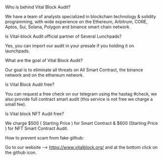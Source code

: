 Who is behind Vital Block Audit?

We have a team of analysts specialized in blockchain technology & solidity programming, with wide experience on the Ethereum, Arbitrum, CORE, Aptos, Sui, Solana, Polygon and binance smart chain network.

Is Vital-block Audit official partner of Several Lunchpads?

Yes, you can import our audit in your presale if you holding it on launchpads.

What are the goal of Vital Block Audit?

Our goal is to eliminate all threats on All Smart Contract, the binance network and on the ethereum network.

Is Vital Block Audit free?

You can request a free check on our telegram using the hastag #check, we also provide full contract smart audit (this service is not free we charge a small fee).

Is Vital block NFT Audit free?

We charge $500 ( Starting Price ) for Smart Contract & $600 (Starting Price ) for NFT Smart Contract Audit.

How to prevent scam from fake github:

Go to our website --> https://www.vitalblock.org/ and at the bottom click on the github icon.

